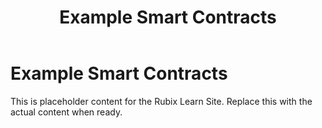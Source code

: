 ﻿---
title: Example Smart Contracts
sidebar_label: Example Smart Contracts
---

<!-- File: docs/developer-guides/smart-contracts/examples.md -->
# Example Smart Contracts

This is placeholder content for the Rubix Learn Site. Replace this with the actual content when ready.
